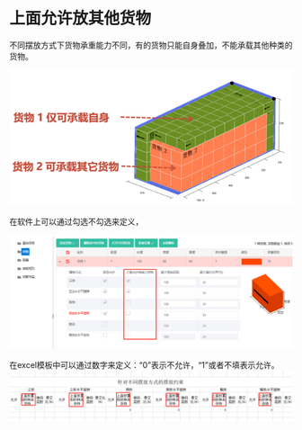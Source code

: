 # 上面允许放其他货物

不同摆放方式下货物承重能力不同，有的货物只能自身叠加，不能承载其他种类的货物。

![](../../../.gitbook/assets/31Ee.png)

在软件上可以通过勾选不勾选来定义，

![](../../../.gitbook/assets/21%20%281%29.png)

在excel模板中可以通过数字来定义：“0”表示不允许，“1”或者不填表示允许。![](../../../.gitbook/assets/31G.png)

